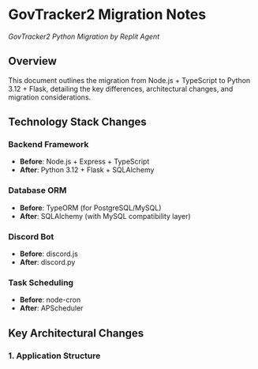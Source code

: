 # GovTracker2 Migration Notes
*GovTracker2 Python Migration by Replit Agent*

## Overview
This document outlines the migration from Node.js + TypeScript to Python 3.12 + Flask, detailing the key differences, architectural changes, and migration considerations.

## Technology Stack Changes

### Backend Framework
- **Before**: Node.js + Express + TypeScript
- **After**: Python 3.12 + Flask + SQLAlchemy

### Database ORM
- **Before**: TypeORM (for PostgreSQL/MySQL)
- **After**: SQLAlchemy (with MySQL compatibility layer)

### Discord Bot
- **Before**: discord.js
- **After**: discord.py

### Task Scheduling
- **Before**: node-cron
- **After**: APScheduler

## Key Architectural Changes

### 1. Application Structure
